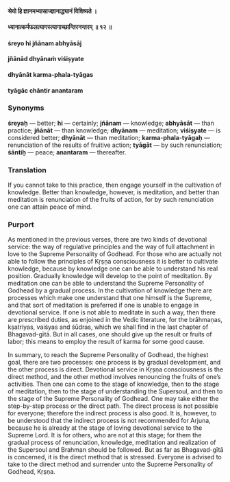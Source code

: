 #### श्रेयो हि ज्ञानमभ्यासाज्ज्ञानाद्ध्यानं विशिष्यते ।
#### ध्यानात्कर्मफलत्यागस्त्यागाच्छान्तिरनन्तरम् ॥ १२ ॥

#### śreyo hi jñānam abhyāsāj
#### jñānād dhyānaṁ viśiṣyate
#### dhyānāt karma-phala-tyāgas
#### tyāgāc chāntir anantaram

### Synonyms

**śreyaḥ** — better; **hi** — certainly; **jñānam** — knowledge; **abhyāsāt** — than practice; **jñānāt** — than knowledge; **dhyānam** — meditation; **viśiṣyate** — is considered better; **dhyānāt** — than meditation; **karma**-**phala**-**tyāgaḥ** — renunciation of the results of fruitive action; **tyāgāt** — by such renunciation; **śāntiḥ** — peace; **anantaram** — thereafter.

### Translation

If you cannot take to this practice, then engage yourself in the cultivation of knowledge. Better than knowledge, however, is meditation, and better than meditation is renunciation of the fruits of action, for by such renunciation one can attain peace of mind.

### Purport

As mentioned in the previous verses, there are two kinds of devotional service: the way of regulative principles and the way of full attachment in love to the Supreme Personality of Godhead. For those who are actually not able to follow the principles of Kṛṣṇa consciousness it is better to cultivate knowledge, because by knowledge one can be able to understand his real position. Gradually knowledge will develop to the point of meditation. By meditation one can be able to understand the Supreme Personality of Godhead by a gradual process. In the cultivation of knowledge there are processes which make one understand that one himself is the Supreme, and that sort of meditation is preferred if one is unable to engage in devotional service. If one is not able to meditate in such a way, then there are prescribed duties, as enjoined in the Vedic literature, for the brāhmaṇas, kṣatriyas, vaiśyas and śūdras, which we shall find in the last chapter of Bhagavad-gītā. But in all cases, one should give up the result or fruits of labor; this means to employ the result of karma for some good cause.

In summary, to reach the Supreme Personality of Godhead, the highest goal, there are two processes: one process is by gradual development, and the other process is direct. Devotional service in Kṛṣṇa consciousness is the direct method, and the other method involves renouncing the fruits of one’s activities. Then one can come to the stage of knowledge, then to the stage of meditation, then to the stage of understanding the Supersoul, and then to the stage of the Supreme Personality of Godhead. One may take either the step-by-step process or the direct path. The direct process is not possible for everyone; therefore the indirect process is also good. It is, however, to be understood that the indirect process is not recommended for Arjuna, because he is already at the stage of loving devotional service to the Supreme Lord. It is for others, who are not at this stage; for them the gradual process of renunciation, knowledge, meditation and realization of the Supersoul and Brahman should be followed. But as far as Bhagavad-gītā is concerned, it is the direct method that is stressed. Everyone is advised to take to the direct method and surrender unto the Supreme Personality of Godhead, Kṛṣṇa.